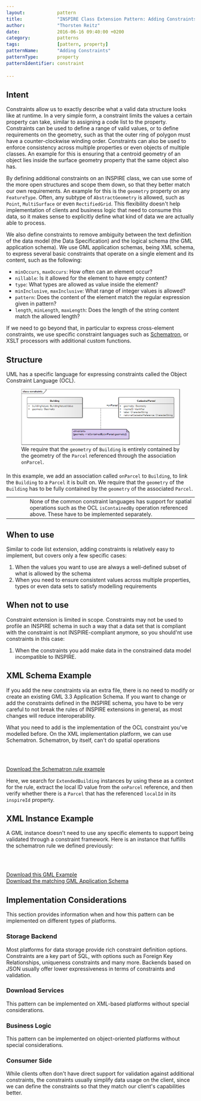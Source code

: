 ```yaml
---
layout:            pattern
title:             "INSPIRE Class Extension Pattern: Adding Constraints"
author:            "Thorsten Reitz"
date:              2016-06-16 09:40:00 +0200
category:          patterns
tags:              [pattern, property]
patternName:       "Adding Constraints"
patternType:       property
patternIdentifier: constraint

---
```


## Intent

Constraints allow us to exactly describe what a valid data structure looks like at runtime. In a very simple form, a constraint limits the values a certain property can take, similar to assigning a code list to the property. Constraints can be used to define a range of valid values, or to define requirements on the geometry, such as that the outer ring of polygon must have a counter-clockwise winding order. Constraints can also be used to enforce consistency across multiple properties or even objects of multiple classes. An example for this is ensuring that a centroid geometry of an object lies inside the surface geometry property that the same object also has.

By defining additional constraints on an INSPIRE class, we can use some of the more open structures and scope them down, so that they better match our own requirements. An example for this is the `geometry` property on any `FeatureType`. Often, any subtype of `AbstractGeometry` is allowed, such as `Point`, `MultiSurface` or even `RectifiedGrid`. This flexibility doesn't help implementation of clients and business logic that need to consume this data, so it makes sense to explicitly define what kind of data we are actually able to process.

We also define constraints to remove ambiguity between the text definition of the data model (the Data Specification) and the logical schema (the GML application schema). We use GML application schemas, being XML schema, to express several basic constraints that operate on a single element and its content, such as the following:

* `minOccurs`, `maxOccurs`: How often can an element occur?
* `nillable`: Is it allowed for the element to have empty content?
* `type`: What types are allowed as value inside the element?
* `minInclusive`, `maxInclusive`: What range of integer values is allowed?
* `pattern`: Does the content of the element match the regular expression given in pattern?
* `length`, `minLength`, `maxLength`: Does the length of the string content match the allowed length?

If we need to go beyond that, in particular to express cross-element constraints, we use specific constraint languages such as [Schematron](https://en.wikipedia.org/wiki/Schematron), or XSLT processors with additional custom functions. 

## Structure

UML has a specific language for expressing constraints called the Object Constraint Language (OCL).

<figure class="figure" style="margin-bottom: 20px">
    <img src="/patterns/images/constraints.png" class="figure-img img-fluid img-rounded" title="Code List Extension">
    <figcaption class="figure-caption small">We require that the <code>geometry</code> of <code>Building</code> is entirely contained by the geometry of the <code>Parcel</code>  referenced through the association <code>onParcel</code>.</figcaption>
</figure>

In this example, we add an association called `onParcel` to `Building`, to link the `Building` to a `Parcel` it is built on. We require that the `geometry` of the `Building` has to be fully contained by the `geometry` of the associated `Parcel`.

<table class="alert-warning important-info">
    <tr>
        <td style="width:3em"><div class="important-info-icon"><span class="glyphicon glyphicon-exclamation-sign" style="font-size:2em"></span></div></td>
        <td>None of the common constraint languages has support for spatial operations such as the OCL <code>isContainedBy</code> operation referenced above. These have to be implemented separately.</td>
    </tr>
</table>

## When to use

Similar to code list extension, adding constraints is relatively easy to implement, but covers only a few specific cases:

1. When the values you want to use are always a well-defined subset of what is allowed by the schema
1. When you need to ensure consistent values across multiple properties, types or even data sets to satisfy modelling requirements

## When not to use

Constraint extension is limited in scope. Constraints may not be used to profile an INSPIRE schema in such a way that a data set that is compliant with the constraint is not INSPIRE-compliant anymore, so you should'nt use constraints in this case:

1. When the constraints you add make data in the constrained data model incompatible to INSPIRE.
 
## XML Schema Example

If you add the new constraints via an extra file, there is no need to modify or create an existing GML 3.3 Application Schema. If you want to change or add the constraints defined in the INSPIRE schema, you have to be very careful to not break the rules of INSPIRE extensions in general, as most changes will reduce interoperability.

What you need to add is the implementation of the OCL constraint you've modelled before. On the XML implementation platform, we can use Schematron. Schematron, by itself, can't do spatial operations 

<pre class="line-numbers" data-src="/patterns/examples/schematron-rule.xml">
<code class="language-xml">
</code>
</pre>

[Download the Schematron rule example](/patterns/examples/schematron-rule.xml)

Here, we search for `ExtendedBuilding` instances by using these as a context for the rule, extract the local ID value from the `onParcel` reference, and then verify whether there is a `Parcel` that has the referenced `localId` in its `inspireId` property.

## XML Instance Example

A GML instance doesn't need to use any specific elements to support being validated through a constraint framework. Here is an instance that fulfills the schematron rule we defined previously:

<pre class="line-numbers" data-src="/patterns/examples/schematron-instance.xml">
<code class="language-xml">
</code>
</pre>

[Download this GML Example](/patterns/examples/schematron-instance.xml)<br/>
[Download the matching GML Application Schema](/patterns/examples/constraints.xsd)

## Implementation Considerations

This section provides information when and how this pattern can be implemented on different types of platforms.

### Storage Backend

Most platforms for data storage provide rich constraint definition options. Constraints are a key part of SQL, with options such as Foreign Key Relationships, uniqueness constraints and many more. Backends based on JSON usually offer lower expressiveness in terms of constraints and validation.

### Download Services

This pattern can be implemented on XML-based platforms without special considerations.

### Business Logic

This pattern can be implemented on object-oriented platforms without special considerations.

### Consumer Side

While clients often don't have direct support for validation against additional constraints, the constraints usually simplify data usage on the client, since we can define the constraints so that they match our client's capabilities better.


